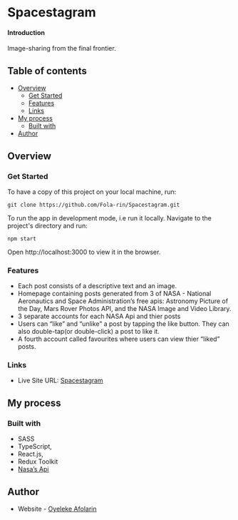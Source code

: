 # Spacestagram

#### Introduction

Image-sharing from the final frontier.

## Table of contents

- [Overview](#overview)
  - [Get Started](#get-started)
  - [Features](#features)
  - [Links](#links)
- [My process](#my-process)
  - [Built with](#built-with)
- [Author](#author)

## Overview

### Get Started

To have a copy of this project on your local machine, run:

```
git clone https://github.com/Fola-rin/Spacestagram.git
```

To run the app in development mode, i.e run it locally. Navigate to the project's directory and run:

```
npm start
```

Open http://localhost:3000 to view it in the browser.

### Features

- Each post consists of a descriptive text and an image.
- Homepage containing posts generated from 3 of NASA - National Aeronautics and Space Administration’s free apis: Astronomy Picture of the Day, Mars Rover Photos API, and the NASA Image and Video Library.
- 3 separate accounts for each NASA Api and thier posts
- Users can “like” and “unlike” a post by tapping the like button. They can also double-tap(or double-click) a post to like it.
- A fourth account called favourites where users can view thier “liked” posts.

### Links

- Live Site URL: [Spacestagram](https://fola-spacestagram.netlify.app/)

## My process

### Built with

- SASS
- TypeScript,
- React.js,
- Redux Toolkit
- [Nasa’s Api](https://api.nasa.gov/)

## Author

- Website - [Oyeleke Afolarin](https://folarin.netlify.app/)
